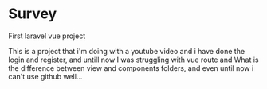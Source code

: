 # Survey
First laravel vue project 

This is a project that i'm doing with a youtube video and i have done the login and register, and untill now I was struggling with vue route and What is the difference between
view and components folders, and even until now i can't use github well...
